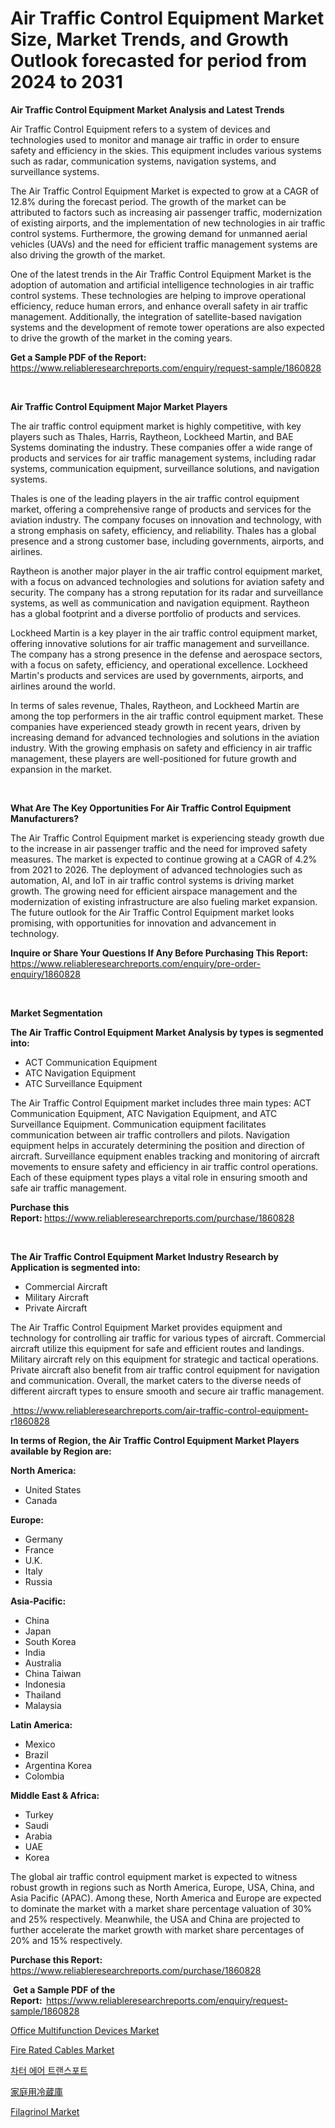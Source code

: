 <p><h1>Air Traffic Control Equipment Market Size, Market Trends, and Growth Outlook forecasted for period from 2024 to 2031</h1></p><p><strong>Air Traffic Control Equipment Market Analysis and Latest Trends</strong></p>
<p><p>Air Traffic Control Equipment refers to a system of devices and technologies used to monitor and manage air traffic in order to ensure safety and efficiency in the skies. This equipment includes various systems such as radar, communication systems, navigation systems, and surveillance systems.</p><p>The Air Traffic Control Equipment Market is expected to grow at a CAGR of 12.8% during the forecast period. The growth of the market can be attributed to factors such as increasing air passenger traffic, modernization of existing airports, and the implementation of new technologies in air traffic control systems. Furthermore, the growing demand for unmanned aerial vehicles (UAVs) and the need for efficient traffic management systems are also driving the growth of the market.</p><p>One of the latest trends in the Air Traffic Control Equipment Market is the adoption of automation and artificial intelligence technologies in air traffic control systems. These technologies are helping to improve operational efficiency, reduce human errors, and enhance overall safety in air traffic management. Additionally, the integration of satellite-based navigation systems and the development of remote tower operations are also expected to drive the growth of the market in the coming years.</p></p>
<p><strong>Get a Sample PDF of the Report:&nbsp;</strong> <a href="https://www.reliableresearchreports.com/enquiry/request-sample/1860828">https://www.reliableresearchreports.com/enquiry/request-sample/1860828</a></p>
<p>&nbsp;</p>
<p><strong>Air Traffic Control Equipment Major Market Players</strong></p>
<p><p>The air traffic control equipment market is highly competitive, with key players such as Thales, Harris, Raytheon, Lockheed Martin, and BAE Systems dominating the industry. These companies offer a wide range of products and services for air traffic management systems, including radar systems, communication equipment, surveillance solutions, and navigation systems.</p><p>Thales is one of the leading players in the air traffic control equipment market, offering a comprehensive range of products and services for the aviation industry. The company focuses on innovation and technology, with a strong emphasis on safety, efficiency, and reliability. Thales has a global presence and a strong customer base, including governments, airports, and airlines.</p><p>Raytheon is another major player in the air traffic control equipment market, with a focus on advanced technologies and solutions for aviation safety and security. The company has a strong reputation for its radar and surveillance systems, as well as communication and navigation equipment. Raytheon has a global footprint and a diverse portfolio of products and services.</p><p>Lockheed Martin is a key player in the air traffic control equipment market, offering innovative solutions for air traffic management and surveillance. The company has a strong presence in the defense and aerospace sectors, with a focus on safety, efficiency, and operational excellence. Lockheed Martin's products and services are used by governments, airports, and airlines around the world.</p><p>In terms of sales revenue, Thales, Raytheon, and Lockheed Martin are among the top performers in the air traffic control equipment market. These companies have experienced steady growth in recent years, driven by increasing demand for advanced technologies and solutions in the aviation industry. With the growing emphasis on safety and efficiency in air traffic management, these players are well-positioned for future growth and expansion in the market.</p></p>
<p>&nbsp;</p>
<p><strong>What Are The Key Opportunities For Air Traffic Control Equipment Manufacturers?</strong></p>
<p><p>The Air Traffic Control Equipment market is experiencing steady growth due to the increase in air passenger traffic and the need for improved safety measures. The market is expected to continue growing at a CAGR of 4.2% from 2021 to 2026. The deployment of advanced technologies such as automation, AI, and IoT in air traffic control systems is driving market growth. The growing need for efficient airspace management and the modernization of existing infrastructure are also fueling market expansion. The future outlook for the Air Traffic Control Equipment market looks promising, with opportunities for innovation and advancement in technology.</p></p>
<p><strong>Inquire or Share Your Questions If Any Before Purchasing This Report:</strong> <a href="https://www.reliableresearchreports.com/enquiry/pre-order-enquiry/1860828">https://www.reliableresearchreports.com/enquiry/pre-order-enquiry/1860828</a></p>
<p>&nbsp;</p>
<p><strong>Market Segmentation</strong></p>
<p><strong>The Air Traffic Control Equipment Market Analysis by types is segmented into:</strong></p>
<p><ul><li>ACT Communication Equipment</li><li>ATC Navigation Equipment</li><li>ATC Surveillance Equipment</li></ul></p>
<p><p>The Air Traffic Control Equipment market includes three main types: ACT Communication Equipment, ATC Navigation Equipment, and ATC Surveillance Equipment. Communication equipment facilitates communication between air traffic controllers and pilots. Navigation equipment helps in accurately determining the position and direction of aircraft. Surveillance equipment enables tracking and monitoring of aircraft movements to ensure safety and efficiency in air traffic control operations. Each of these equipment types plays a vital role in ensuring smooth and safe air traffic management.</p></p>
<p><strong>Purchase this Report:&nbsp;</strong><a href="https://www.reliableresearchreports.com/purchase/1860828">https://www.reliableresearchreports.com/purchase/1860828</a></p>
<p>&nbsp;</p>
<p><strong>The Air Traffic Control Equipment Market Industry Research by Application is segmented into:</strong></p>
<p><ul><li>Commercial Aircraft</li><li>Military Aircraft</li><li>Private Aircraft</li></ul></p>
<p><p>The Air Traffic Control Equipment Market provides equipment and technology for controlling air traffic for various types of aircraft. Commercial aircraft utilize this equipment for safe and efficient routes and landings. Military aircraft rely on this equipment for strategic and tactical operations. Private aircraft also benefit from air traffic control equipment for navigation and communication. Overall, the market caters to the diverse needs of different aircraft types to ensure smooth and secure air traffic management.</p></p>
<p><a href="https://www.reliableresearchreports.com/air-traffic-control-equipment-r1860828">&nbsp;https://www.reliableresearchreports.com/air-traffic-control-equipment-r1860828</a></p>
<p><strong>In terms of Region, the Air Traffic Control Equipment Market Players available by Region are:</strong></p>
<p>
    <p> <strong> North America: </strong>
        <ul>
            <li>United States</li>
            <li>Canada</li>
        </ul>
        </p> 
    <p> <strong> Europe: </strong>
        <ul>
            <li>Germany</li>
            <li>France</li>
            <li>U.K.</li>
            <li>Italy</li>
            <li>Russia</li>
        </ul>
        </p> 
    <p> <strong> Asia-Pacific: </strong>
        <ul>
            <li>China</li>
            <li>Japan</li>
            <li>South Korea</li>
            <li>India</li>
            <li>Australia</li>
            <li>China Taiwan</li>
            <li>Indonesia</li>
            <li>Thailand</li>
            <li>Malaysia</li>
        </ul>
        </p> 
    <p> <strong> Latin America: </strong>
        <ul>
            <li>Mexico</li>
            <li>Brazil</li>
            <li>Argentina Korea</li>
            <li>Colombia</li>
        </ul>
        </p> 
    <p> <strong> Middle East & Africa: </strong>
        <ul>
            <li>Turkey</li>
            <li>Saudi</li>
            <li>Arabia</li>
            <li>UAE</li>
            <li>Korea</li>
        </ul>
    </p>
    </p>
<p><p>The global air traffic control equipment market is expected to witness robust growth in regions such as North America, Europe, USA, China, and Asia Pacific (APAC). Among these, North America and Europe are expected to dominate the market with a market share percentage valuation of 30% and 25% respectively. Meanwhile, the USA and China are projected to further accelerate the market growth with market share percentages of 20% and 15% respectively.</p></p>
<p><strong>Purchase this Report: </strong><a href="https://www.reliableresearchreports.com/purchase/1860828">https://www.reliableresearchreports.com/purchase/1860828</a></p>
<p>&nbsp;<strong>Get a Sample PDF of the Report:&nbsp;&nbsp;</strong><a href="https://www.reliableresearchreports.com/enquiry/request-sample/1860828">https://www.reliableresearchreports.com/enquiry/request-sample/1860828</a></p>
<p><strong></strong></p>
<p><p><a href="https://github.com/mancsybtousav/Market-Research-Report-List-2/blob/main/office-multifunction-devices-market.md">Office Multifunction Devices Market</a></p><p><a href="https://issuu.com/reportprime-2/docs/fire-rated-cables-market-size-2030.pptx">Fire Rated Cables Market</a></p><p><a href="https://github.com/PercyHagernes9778/Market-Research-Report-List-1/blob/main/713334219894.md">차터 에어 트랜스포트</a></p><p><a href="https://medium.com/@adalineconnelly2023/%E5%9B%BD%E5%86%85%E5%86%B7%E8%94%B5%E5%BA%AB%E5%B8%82%E5%A0%B4%E3%83%AC%E3%83%9D%E3%83%BC%E3%83%88%E3%81%AF-%E3%81%93%E3%81%AE%E5%B8%82%E5%A0%B4%E3%81%AE%E6%9C%80%E6%96%B0%E3%81%AE%E3%83%88%E3%83%AC%E3%83%B3%E3%83%89%E3%81%A8%E6%88%90%E9%95%B7%E6%A9%9F%E4%BC%9A%E3%82%92%E6%98%8E%E3%82%89%E3%81%8B%E3%81%AB%E3%81%97%E3%81%A6%E3%81%84%E3%81%BE%E3%81%99-5ff568dd40b6">家庭用冷蔵庫</a></p><p><a href="https://issuu.com/reportprime-2/docs/filagrinol-market-size-2030.pptx">Filagrinol Market</a></p></p>
